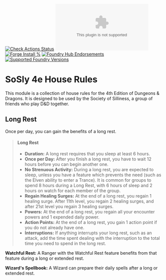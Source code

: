 [![Check Actions Status](https://github.com/SoSly/foundryvtt-4e-house-rules/workflows/checks/badge.svg)](https://github.com/SoSly/foundryvtt-4e-house-rules/actions)
[![Downloads](https://img.shields.io/github/downloads/SoSly/foundryvtt-4e-house-rules/latest/module.zip)](https://github.com/SoSly/foundryvtt-4e-house-rules/releases/latest)
[![Forge Install %](https://img.shields.io/badge/dynamic/json?label=Forge%20Installs&query=package.installs&suffix=%25&url=https%3A%2F%2Fforge-vtt.com%2Fapi%2Fbazaar%2Fpackage%2Ffate-system-extras&colorB=4aa94a)](https://forge-vtt.com/bazaar#package=fate-system-extras)
[![Foundry Hub Endorsements](https://img.shields.io/endpoint?logoColor=white&url=https%3A%2F%2Fwww.foundryvtt-hub.com%2Fwp-json%2Fhubapi%2Fv1%2Fpackage%2Fsosly-4e-house-rules%2Fshield%2Fendorsements)](https://www.foundryvtt-hub.com/package/sosly-4e-house-rules/)
[![Supported Foundry Versions](https://img.shields.io/endpoint?url=https://foundryshields.com/version?url=https://raw.githubusercontent.com/SoSly/foundryvtt-4e-house-rules/main/module.json)](https://foundryvtt.com/)

# SoSly 4e House Rules
This module is a collection of house rules for the 4th Edition of Dungeons & Dragons. It is designed to be used by the
Society of Silliness, a group of friends who play D&D together.

## Long Rest
Once per day, you can gain the benefits of a long rest.

> #### Long Rest
> - **Duration:** A long rest requires that you sleep at least 6 hours.
> - **Once per Day:** After you finish a long rest, you have to wait 12 hours before you can begin another one.
> - **No Strenuous Activity:** During a long rest, you are expected to sleep, unless you have a feature which prevents the need (such as the Elven ability to enter a Trance). It is common for groups to spend 8 hours during a Long Rest, with 6 hours of sleep and 2 hours on watch for each member of the group.
> - **Regain Healing Surges:** At the end of a long rest, you regain 1 healing surge. After 11th level, you regain 2 healing surges, and after 21st level you regain 3 healing surges.
> - **Powers:** At the end of a long rest, you regain all your encounter powers and 1 expended daily power.
> - **Action Points:** At the end of a long rest, you gain 1 action point if you do not already have one.
> - **Interruptions:** If anything interrupts your long rest, such as an attack, add the time spent dealing with the interruption to the total time you need to spend in the long rest.

**Watchful Rest:** A Ranger with the Watchful Rest feature benefits from that feature during a long or extended rest.

**Wizard's Spellbook:** A Wizard can prepare their daily spells after a long or extended rest.
